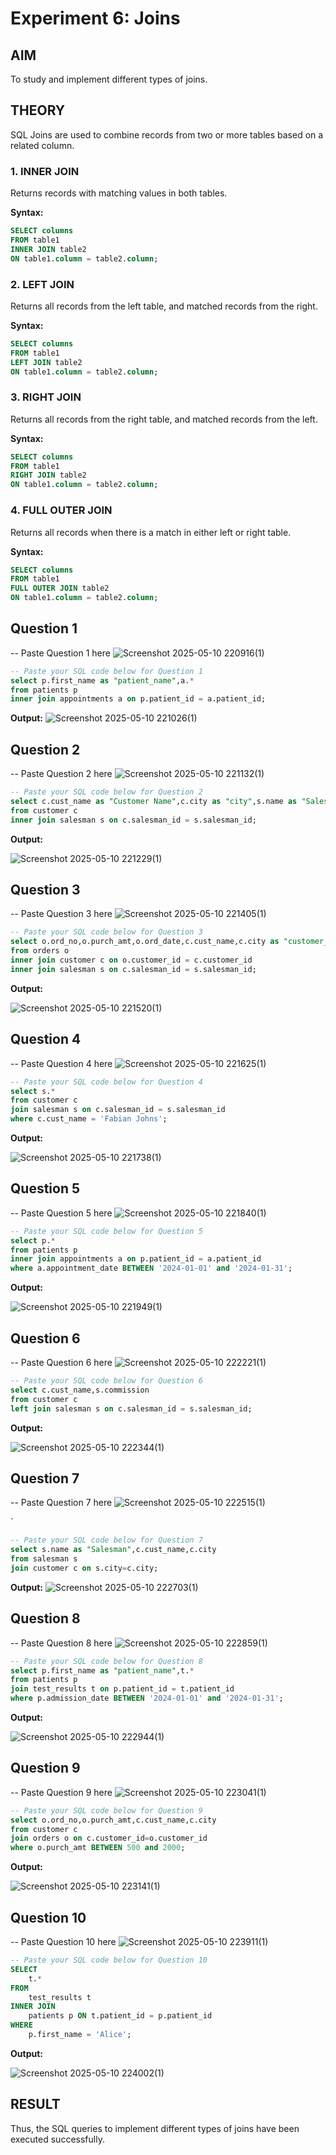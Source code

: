 # Experiment 6: Joins

## AIM
To study and implement different types of joins.

## THEORY

SQL Joins are used to combine records from two or more tables based on a related column.

### 1. INNER JOIN
Returns records with matching values in both tables.

**Syntax:**
```sql
SELECT columns
FROM table1
INNER JOIN table2
ON table1.column = table2.column;
```

### 2. LEFT JOIN
Returns all records from the left table, and matched records from the right.

**Syntax:**

```sql
SELECT columns
FROM table1
LEFT JOIN table2
ON table1.column = table2.column;
```
### 3. RIGHT JOIN
Returns all records from the right table, and matched records from the left.

**Syntax:**

```sql
SELECT columns
FROM table1
RIGHT JOIN table2
ON table1.column = table2.column;
```
### 4. FULL OUTER JOIN
Returns all records when there is a match in either left or right table.

**Syntax:**

```sql
SELECT columns
FROM table1
FULL OUTER JOIN table2
ON table1.column = table2.column;
```

**Question 1**
--
-- Paste Question 1 here
![Screenshot 2025-05-10 220916(1)](https://github.com/user-attachments/assets/b4d9bea9-3ace-4845-abf9-cdbd8cd95685)

```sql
-- Paste your SQL code below for Question 1
select p.first_name as "patient_name",a.*
from patients p
inner join appointments a on p.patient_id = a.patient_id;
```

**Output:**
![Screenshot 2025-05-10 221026(1)](https://github.com/user-attachments/assets/017c38c2-e0a9-46d6-ab09-f255389f3efc)



**Question 2**
---
-- Paste Question 2 here
![Screenshot 2025-05-10 221132(1)](https://github.com/user-attachments/assets/57ffe60a-b256-47a0-91c4-1ca1a3aeb057)

```sql
-- Paste your SQL code below for Question 2
select c.cust_name as "Customer Name",c.city as "city",s.name as "Salesman",s.commission as "commission"
from customer c
inner join salesman s on c.salesman_id = s.salesman_id;
```

**Output:**

![Screenshot 2025-05-10 221229(1)](https://github.com/user-attachments/assets/afb09fd5-c1e9-426f-a659-7b8ca34173dd)


**Question 3**
---
-- Paste Question 3 here
![Screenshot 2025-05-10 221405(1)](https://github.com/user-attachments/assets/2818f377-1111-46a1-ae95-102c76070989)

```sql
-- Paste your SQL code below for Question 3
select o.ord_no,o.purch_amt,o.ord_date,c.cust_name,c.city as "customer_city",c.grade,s.name as "salesman_name",s.city as "salesman_city",s.commission
from orders o
inner join customer c on o.customer_id = c.customer_id
inner join salesman s on c.salesman_id = s.salesman_id;
```

**Output:**

![Screenshot 2025-05-10 221520(1)](https://github.com/user-attachments/assets/fdadb3c4-234b-4de6-825a-15fbb40e37b8)


**Question 4**
---
-- Paste Question 4 here
![Screenshot 2025-05-10 221625(1)](https://github.com/user-attachments/assets/25447611-2562-4dcf-bae4-37fa4b5ed06b)
```sql
-- Paste your SQL code below for Question 4
select s.*
from customer c
join salesman s on c.salesman_id = s.salesman_id
where c.cust_name = 'Fabian Johns';
```

**Output:**

![Screenshot 2025-05-10 221738(1)](https://github.com/user-attachments/assets/cb7e8475-74fa-4243-8841-a2c4dacccc7c)



**Question 5**
---
-- Paste Question 5 here
![Screenshot 2025-05-10 221840(1)](https://github.com/user-attachments/assets/17b6838d-b92a-40ef-bab8-8af238897d71)

```sql
-- Paste your SQL code below for Question 5
select p.*
from patients p
inner join appointments a on p.patient_id = a.patient_id
where a.appointment_date BETWEEN '2024-01-01' and '2024-01-31';
```

**Output:**

![Screenshot 2025-05-10 221949(1)](https://github.com/user-attachments/assets/adcc0bb7-29ec-4d01-acba-367250c7bae8)

**Question 6**
---
-- Paste Question 6 here
![Screenshot 2025-05-10 222221(1)](https://github.com/user-attachments/assets/b0df7a2a-3a05-4d19-b8fd-4a5f0523a8e1)

```sql
-- Paste your SQL code below for Question 6
select c.cust_name,s.commission
from customer c
left join salesman s on c.salesman_id = s.salesman_id;


```

**Output:**

![Screenshot 2025-05-10 222344(1)](https://github.com/user-attachments/assets/652b2d14-301e-4a7b-a2c0-9a9a88054a67)


**Question 7**
---
-- Paste Question 7 here
![Screenshot 2025-05-10 222515(1)](https://github.com/user-attachments/assets/5d673988-ea8a-4890-ba3c-891d24d3a9c0)

`
```sql
-- Paste your SQL code below for Question 7
select s.name as "Salesman",c.cust_name,c.city
from salesman s
join customer c on s.city=c.city;
```

**Output:**
![Screenshot 2025-05-10 222703(1)](https://github.com/user-attachments/assets/8f42dbaf-c3b8-4bf7-98d9-f31120bb0f26)



**Question 8**
---
-- Paste Question 8 here
![Screenshot 2025-05-10 222859(1)](https://github.com/user-attachments/assets/a0b4239b-f4a2-4855-93c7-d6e1f8cfb183)

```sql
-- Paste your SQL code below for Question 8
select p.first_name as "patient_name",t.*
from patients p
join test_results t on p.patient_id = t.patient_id
where p.admission_date BETWEEN '2024-01-01' and '2024-01-31';
```

**Output:**

![Screenshot 2025-05-10 222944(1)](https://github.com/user-attachments/assets/727c9400-afbd-413c-8f88-a23063bcbd24)

**Question 9**
---
-- Paste Question 9 here
![Screenshot 2025-05-10 223041(1)](https://github.com/user-attachments/assets/1a2a66bc-35e8-4f11-b1d3-01fe1d526a17)

```sql
-- Paste your SQL code below for Question 9
select o.ord_no,o.purch_amt,c.cust_name,c.city
from customer c
join orders o on c.customer_id=o.customer_id
where o.purch_amt BETWEEN 500 and 2000;
```

**Output:**

![Screenshot 2025-05-10 223141(1)](https://github.com/user-attachments/assets/b67f4600-1635-458d-ae62-e813ca917dfc)

**Question 10**
---
-- Paste Question 10 here
![Screenshot 2025-05-10 223911(1)](https://github.com/user-attachments/assets/c2509b17-61b5-4d28-ab72-affa78387e14)

```sql
-- Paste your SQL code below for Question 10
SELECT 
    t.*
FROM 
    test_results t
INNER JOIN 
    patients p ON t.patient_id = p.patient_id
WHERE 
    p.first_name = 'Alice';
```

**Output:**

![Screenshot 2025-05-10 224002(1)](https://github.com/user-attachments/assets/b50c5c10-c431-4f5c-a0b9-c465538c2c23)



## RESULT
Thus, the SQL queries to implement different types of joins have been executed successfully.
